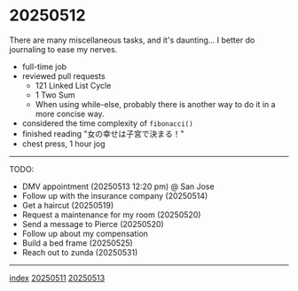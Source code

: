 <head><meta name="viewport" content="width=device-width, initial-scale=1.0, user-scalable=yes" /><meta charset="UTF-8"></head>

# 20250512

There are many miscellaneous tasks, and it's daunting... I better do journaling to ease my nerves.

- full-time job
- reviewed pull requests
	- 121 Linked List Cycle
	- 1 Two Sum
	- When using while-else, probably there is another way to do it in a more concise way.
- considered the time complexity of `fibonacci()`
- finished reading "女の幸せは子宮で決まる！"
- chest press, 1 hour jog

---

TODO:

- DMV appointment (20250513 12:20 pm) @ San Jose
- Follow up with the insurance company (20250514)
- Get a haircut (20250519)
- Request a maintenance for my room (20250520)
- Send a message to Pierce (20250520)
- Follow up about my compensation
- Build a bed frame (20250525)
- Reach out to zunda (20250531)

---

[index](../../index.html)
[20250511](20250511.html)
[20250513](20250513.html)
